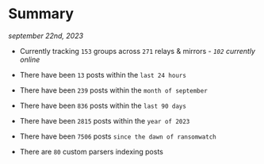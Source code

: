 
# Summary
_september 22nd, 2023_

- Currently tracking `153` groups across `271` relays & mirrors - _`102` currently online_

- There have been `13` posts within the `last 24 hours`

- There have been `239` posts within the `month of september`

- There have been `836` posts within the `last 90 days`

- There have been `2815` posts within the `year of 2023`

- There have been `7506` posts `since the dawn of ransomwatch`

- There are `80` custom parsers indexing posts
